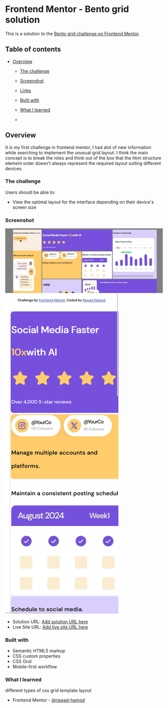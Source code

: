 # Frontend Mentor - Bento grid solution

This is a solution to the [Bento grid challenge on Frontend Mentor](https://www.frontendmentor.io/challenges/bento-grid-RMydElrlOj).

## Table of contents

- [Overview](#overview)
  - [The challenge](#the-challenge)
  - [Screenshot](#screenshot)
  - [Links](#links)

  - [Built with](#built-with)
  - [What I learned](#what-i-learned)
  -
 



## Overview
It is my first challenge in frontend mentor, I had alot of new information while searching to implement the unusual grid layout.
I think the main concept is to break the roles and think out of the box that the html structure element order doesn't always represent the required layout suiting different devices.
### The challenge

Users should be able to:

- View the optimal layout for the interface depending on their device's screen size

### Screenshot

![the desktop 1400 px](./screenshots/desktop.jpg)
![the mobile 376 px](./screenshots/mobile.png)


- Solution URL: [Add solution URL here](https://your-solution-url.com)
- Live Site URL: [Add live site URL here](https://your-live-site-url.com)



### Built with

- Semantic HTML5 markup
- CSS custom properties
- CSS Grid
- Mobile-first workflow


### What I learned

different types of css grid template layout




- Frontend Mentor - [@rawad-hamod](https://www.frontendmentor.io/profile/rawad-hamod)

